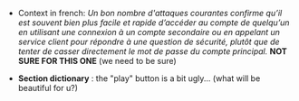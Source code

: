 
 - Context in french: *Un bon nombre d'attaques courantes confirme qu’il est souvent bien plus facile et rapide d’accéder au compte de quelqu’un en utilisant une connexion à un compte secondaire ou en appelant un service client pour répondre à une question de sécurité, plutôt que de tenter de casser directement le mot de passe du compte principal.* **NOT SURE FOR THIS ONE** (we need to be sure)

 - **Section dictionary** : the "play" button is a bit ugly... (what will be beautiful for u?)
 